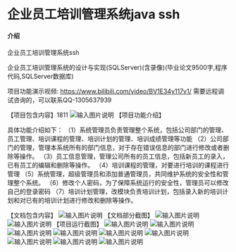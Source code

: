 # 企业员工培训管理系统java ssh

#### 介绍
企业员工培训管理系统ssh

企业员工培训管理系统的设计与实现(SQLServer)(含录像)(毕业论文9500字,程序代码,SQLServer数据库) 

项目功能演示视频:  https://www.bilibili.com/video/BV1E34y117v1/
需要远程调试咨询的，可以联系QQ-1305637939

 【项目包含内容】1811
![输入图片说明](images/1image.png)
【项目功能介绍】

具体功能介绍如下：
（1）系统管理员负责管理整个系统，包括公司部门的管理、员工管理、培训课程的管理、培训计划的管理、培训成绩管理等功能
（2）公司部门的管理，管理本系统所有的部门信息，对于存在错误信息的部门进行修改或者删除等操作。
（3）员工信息管理，管理公司所有的员工信息，包括新员工的录入，已有员工的编辑和删除等操作。
（4）培训课程的管理，对要进行培训的课程进行管理
（5）系统管理，超级管理员和添加普通管理员，共同维护系统的安全性和管理整个系统。
（6）修改个人密码，为了保障系统运行的安全性，管理员可以修改自己的登录密码
（7）培训计划管理，改模块负责培训计划，包括录入新的培训计划和对已有的培训计划进行修改和删除等操作。 


【文档包含内容】
![输入图片说明](images/2image.png)
【文档部分截图】
![输入图片说明](images/3image.png)
![输入图片说明](images/4image.png)
【项目运行截图】 
![输入图片说明](images/5image.png)
![输入图片说明](images/6image.png)
![输入图片说明](images/7image.png)
![输入图片说明](images/8image.png)
![输入图片说明](images/9image.png)
![输入图片说明](images/10image.png)
![输入图片说明](images/11image.png)
![输入图片说明](images/12image.png)
![输入图片说明](images/13image.png)